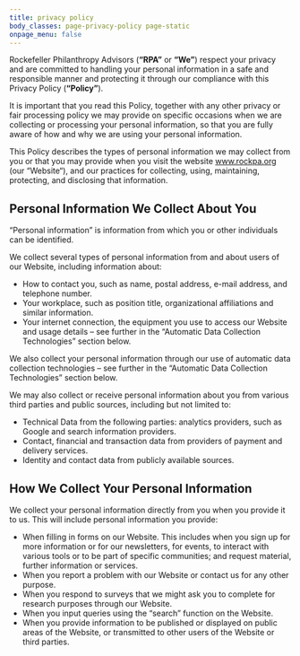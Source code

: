```yaml
---
title: privacy policy
body_classes: page-privacy-policy page-static
onpage_menu: false
---
```


Rockefeller Philanthropy Advisors (**“RPA”** or **“We”**) respect your privacy and are committed to handling your personal information in a safe and responsible manner and protecting it through our compliance with this Privacy Policy (**“Policy”**).

It is important that you read this Policy, together with any other privacy or fair processing policy we may provide on specific occasions when we are collecting or processing your personal information, so that you are fully aware of how and why we are using your personal information.

This Policy describes the types of personal information we may collect from you or that you may provide when you visit the website www.rockpa.org (our “Website“), and our practices for collecting, using, maintaining, protecting, and disclosing that information.

## Personal Information We Collect About You

“Personal information” is information from which you or other individuals can be identified.

We collect several types of personal information from and about users of our Website, including information about:

- How to contact you, such as name, postal address, e-mail address, and telephone number.
- Your workplace, such as position title, organizational affiliations and similar information.
- Your internet connection, the equipment you use to access our Website and usage details – see further in the “Automatic Data Collection Technologies” section below.

We also collect your personal information through our use of automatic data collection technologies – see further in the “Automatic Data Collection Technologies” section below.

We may also collect or receive personal information about you from various third parties and public sources, including but not limited to:

- Technical Data from the following parties: analytics providers, such as Google and search information providers. 
- Contact, financial and transaction data from providers of payment and delivery services. 
- Identity and contact data from publicly available sources.

## How We Collect Your Personal Information

We collect your personal information directly from you when you provide it to us. This will include personal information you provide:

- When filling in forms on our Website. This includes when you sign up for more information or for our newsletters, for events, to interact with various tools or to be part of specific communities; and request material, further information or services. 
- When you report a problem with our Website or contact us for any other purpose.
- When you respond to surveys that we might ask you to complete for research purposes through our Website. 
- When you input queries using the “search” function on the Website. 
- When you provide information to be published or displayed on public areas of the Website, or transmitted to other users of the Website or third parties.
